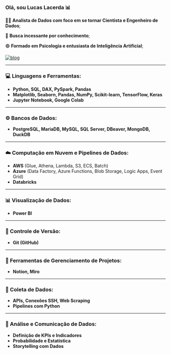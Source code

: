 ### Olá, sou Lucas Lacerda 📊

👨‍💻 **Analista de Dados com foco em se tornar Cientista e Engenheiro de Dados**;

🧠 **Busca incessante por conhecimento**;

🟢 **Formado em Psicologia e entusiasta de Inteligência Artificial**;

[![blog](https://img.shields.io/badge/LinkedIn-0077B5?style=for-the-badge&logo=linkedin&logoColor=white)](https://www.linkedin.com/in/lucasanalistadados/)

---

### 💻 Linguagens e Ferramentas:

- **Python, SQL, DAX, PySpark, Pandas**
- **Matplotlib, Seaborn, Pandas, NumPy, Scikit-learn, TensorFlow, Keras**
- **Jupyter Notebook, Google Colab**

---

### ⚙️ Bancos de Dados:

- **PostgreSQL, MariaDB, MySQL, SQL Server, DBeaver, MongoDB, DuckDB**

---

### ☁️ Computação em Nuvem e Pipelines de Dados:

- **AWS** (Glue, Athena, Lambda, S3, ECS, Batch)
- **Azure** (Data Factory, Azure Functions, Blob Storage, Logic Apps, Event Grid)
- **Databricks**

---

### 📊 Visualização de Dados:

- **Power BI**

---

### 🔄 Controle de Versão:

- **Git (GitHub)**

---

### 🔨 Ferramentas de Gerenciamento de Projetos:

- **Notion, Miro**

---

### 🏫 Coleta de Dados:

- **APIs, Conexões SSH, Web Scraping**
- **Pipelines com Python**
  
---

### 🎲 Análise e Comunicação de Dados:

- **Definição de KPIs e Indicadores**
- **Probabilidade e Estatística**
- **Storytelling com Dados**
